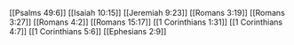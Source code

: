 [[Psalms 49:6]]
[[Isaiah 10:15]]
[[Jeremiah 9:23]]
[[Romans 3:19]]
[[Romans 3:27]]
[[Romans 4:2]]
[[Romans 15:17]]
[[1 Corinthians 1:31]]
[[1 Corinthians 4:7]]
[[1 Corinthians 5:6]]
[[Ephesians 2:9]]
